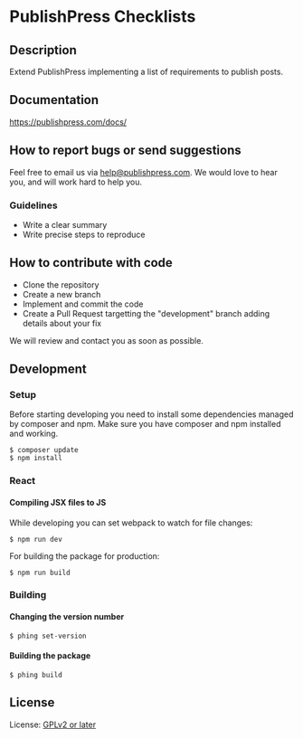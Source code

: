 # PublishPress Checklists


## Description

Extend PublishPress implementing a list of requirements to publish posts.

## Documentation

https://publishpress.com/docs/

## How to report bugs or send suggestions

Feel free to email us via [help@publishpress.com](mailto:help@publishpress.com). We would love to hear you, and will work hard to help you.

### Guidelines

* Write a clear summary
* Write precise steps to reproduce

## How to contribute with code

* Clone the repository
* Create a new branch
* Implement and commit the code
* Create a Pull Request targetting the "development" branch adding details about your fix

We will review and contact you as soon as possible.

## Development

### Setup

Before starting developing you need to install some dependencies managed by composer and npm.
Make sure you have composer and npm installed and working.

```shell script
$ composer update
$ npm install
``` 

### React

#### Compiling JSX files to JS

While developing you can set webpack to watch for file changes:

```
$ npm run dev
```

For building the package for production:

```
$ npm run build 
```

### Building

#### Changing the version number

```shell script
$ phing set-version
```

#### Building the package

```shell script
$ phing build
```

## License

License: [GPLv2 or later](http://www.gnu.org/licenses/gpl-2.0.html)
